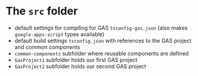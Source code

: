 # The `src` folder

- default settings for compiling for GAS `tsconfig-gas.json` (also makes `google-apps-script` types available)
- default build settings `tsconfig.json` with references to the GAS project and common components
- `common-components` subfolder where reusable components are defined
- `GasProject1` subfolder holds our first GAS project
- `GasProject2` subfolder holds our second GAS project
